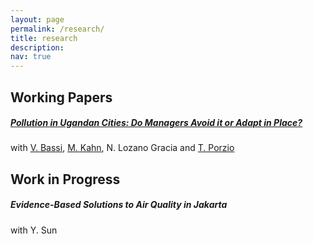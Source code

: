 ```yaml
---
layout: page
permalink: /research/
title: research
description: 
nav: true
---
```




## Working Papers


##### [Pollution in Ugandan Cities: Do Managers Avoid it or Adapt in Place?](/assets/pdf/Pollution.pdf) 

with [V. Bassi](http://www.vittoriobassi.com/), 
[M. Kahn](https://sites.google.com/site/mek1966/), 
N. Lozano Gracia and 
[T. Porzio](https://sites.google.com/view/tommaso-porzio/home)


## Work in Progress


##### Evidence-Based Solutions to Air Quality in Jakarta

with Y. Sun
